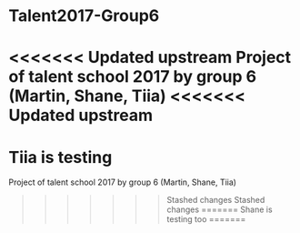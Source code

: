 # Talent2017-Group6
<<<<<<< Updated upstream
Project of talent school 2017 by group 6 (Martin, Shane, Tiia)
<<<<<<< Updated upstream
=======
Tiia is testing
=======
Project of talent school 2017 by group 6 (Martin, Shane, Tiia)
>>>>>>> Stashed changes
>>>>>>> Stashed changes
=======
Shane is testing too
=======
